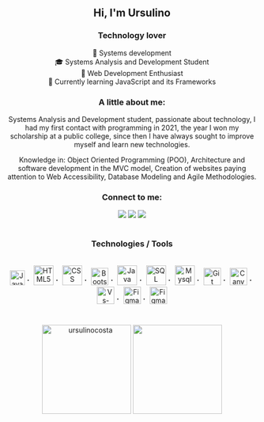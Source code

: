 <h2 align = "center"> Hi, I'm Ursulino </h2>
<h3 align = "center"> Technology lover </h3>
<div align="center"><p>

💼 Systems development <br>
🎓 Systems Analysis and Development Student<br>
📌 Web Development Enthusiast<br>
🌱 Currently learning JavaScript and its Frameworks<br>

<h3 align = "center"> A little about me: </h3>
Systems Analysis and Development student, passionate about technology, I had my first contact with programming in 2021, the year I won my scholarship at a public college, since then I have always sought to improve myself and learn new technologies.

Knowledge in: Object Oriented Programming (POO), Architecture and software development in the MVC model, Creation of websites paying attention to Web Accessibility, Database Modeling and Agile Methodologies.


<h3 align = "center"> Connect to me: </h3>
<a href="https://www.linkedin.com/in/ursulinorocha/" target="_blank"><img src="https://img.shields.io/badge/-LinkedIn-%230077B5?style=for-the-badge&logo=linkedin&logoColor=white" target="_blank"></a> 
<a href="https://discord.gg/cW82hJHy" target="_blank"><img src="https://img.shields.io/badge/Discord-7289DA?style=for-the-badge&logo=discord&logoColor=white" target="_blank"></a> 
 <a href="mailto:sulinocosta@gmail.com"><img src="https://img.shields.io/badge/-Gmail-%23333?style=for-the-badge&logo=gmail&logoColor=white" target="_blank"></a>
 
  <h1></h1> 
<h3 align = "center"> Technologies / Tools </h3>
<div style="display: inline_block"><br>
   <img alt="JavaScript" height ="30em" src="https://cdn.jsdelivr.net/gh/devicons/devicon/icons/javascript/javascript-original.svg" />
⠁ <img alt="HTML5"      height ="40em" src="https://cdn.jsdelivr.net/gh/devicons/devicon/icons/html5/html5-original-wordmark.svg" />
⠁ <img alt="CSS"        height ="40em" src="https://cdn.jsdelivr.net/gh/devicons/devicon/icons/css3/css3-original-wordmark.svg" />
⠁ <img alt="Bootstrap"  height ="35em" src="https://cdn.jsdelivr.net/gh/devicons/devicon/icons/bootstrap/bootstrap-original.svg" />
⠁ <img alt="Java"       height="40em" <img src="https://cdn.jsdelivr.net/gh/devicons/devicon/icons/java/java-original-wordmark.svg" />
⠁ <img alt="SQL"        height="40em" <img src="https://cdn.jsdelivr.net/gh/devicons/devicon/icons/microsoftsqlserver/microsoftsqlserver-plain-wordmark.svg" />
⠁ <img alt="Mysql"      height="40em" <img src="https://cdn.jsdelivr.net/gh/devicons/devicon/icons/mysql/mysql-original-wordmark.svg" />
<!--⠁ <img alt="nodejs"     height="40em"  src="https://cdn.worldvectorlogo.com/logos/nodejs-icon.svg">-->
⠁  <img alt="Git"        height ="35em" src="https://cdn.jsdelivr.net/gh/devicons/devicon/icons/git/git-plain.svg" />
⠁ <img alt="Canva"      height ="35em" src="https://cdn.jsdelivr.net/gh/devicons/devicon/icons/canva/canva-original.svg" />
<!--⠁ <img alt="Github"     height ="35em" src="https://cdn.jsdelivr.net/gh/devicons/devicon/icons/github/github-original.svg" /> -->
⠁ <img alt="Vs-Code"    height ="35em" src="https://cdn.jsdelivr.net/gh/devicons/devicon/icons/vscode/vscode-original.svg" />
⠁ <img alt="Figma"      height="35em" src="https://cdn.jsdelivr.net/gh/devicons/devicon/icons/figma/figma-original.svg" />
⠁ <img alt="Figma"      height="35em" <img src="https://cdn.jsdelivr.net/gh/devicons/devicon/icons/salesforce/salesforce-original.svg" />

<h1></h1>
<!--<a href="https://github.com/Ursulinocosta">-->
<img height="180em" src="https://github-readme-streak-stats.herokuapp.com/?user=ursulinocosta&theme=dark" alt = "ursulinocosta" />
<!--<img height="180em" src="https://github-readme-stats.vercel.app/api?username=Ursulinocosta&show_icons=true&theme=dark&include_all_commits=true&count_private=true"/>-->
<img height="180em" src="https://github-readme-stats.vercel.app/api/top-langs/?username=Ursulinocosta&layout=compact&langs_count=7&theme=dark"/>
 
<!--</div></br>
<img  src = "https://github-readme-streak-stats.herokuapp.com/?user=ursulinocosta&theme=dark" alt = "ursulinocosta" />
<img aling = "center" alt="gif" src="https://media.giphy.com/media/ThudM9Zg6wKEmkeBZK/giphy.gif" height="200" width="200"/>
[Snake animation](https://github.com/Ursulinocosta/Ursulinocosta/blob/output/github-contribution-grid-snake.svg)</div>-->

 
